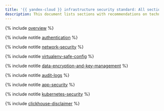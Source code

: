 ```yaml
---
title: '{{ yandex-cloud }} infrastructure security standard: All sections on one page'
description: This document lists sections with recommendations on technical protection measures and helps you choose information security measures when deploying information systems in {{ yandex-cloud }}.
---
```


{% include [overview](../../_includes/security/standard/overview.md) %}

{% include notitle [authentication](../../_includes/security/standard/authentication.md) %}

{% include notitle [network-security](../../_includes/security/standard/network-security.md) %}

{% include notitle [virtualenv-safe-config](../../_includes/security/standard/virtualenv-safe-config.md) %}

{% include notitle [data-encryption-and-key-management](../../_includes/security/standard/encryption.md) %}

{% include notitle [audit-logs](../../_includes/security/standard/audit-logs.md) %}


{% include notitle [app-security](../../_includes/security/standard/app-security.md) %}


{% include notitle [kubernetes-security](../../_includes/security/standard/kubernetes-security.md) %}

{% include [clickhouse-disclaimer](../../_includes/clickhouse-disclaimer.md) %}
